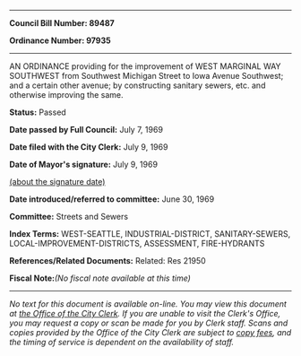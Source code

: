 

********

**Council Bill Number: 89487**
   
**Ordinance Number: 97935**
********

 AN ORDINANCE providing for the improvement of WEST MARGINAL WAY SOUTHWEST from Southwest Michigan Street to Iowa Avenue Southwest; and a certain other avenue; by constructing sanitary sewers, etc. and otherwise improving the same.

**Status:** Passed
   
**Date passed by Full Council:** July 7, 1969
   
**Date filed with the City Clerk:** July 9, 1969
   
**Date of Mayor's signature:** July 9, 1969
   
[(about the signature date)](/~public/approvaldate.htm)
   
   
   
**Date introduced/referred to committee:** June 30, 1969
   
**Committee:** Streets and Sewers
   
   
**Index Terms:** WEST-SEATTLE, INDUSTRIAL-DISTRICT, SANITARY-SEWERS, LOCAL-IMPROVEMENT-DISTRICTS, ASSESSMENT, FIRE-HYDRANTS

**References/Related Documents:** Related: Res 21950

**Fiscal Note:**_(No fiscal note available at this time)_
********

_No text for this document is available on-line. You may view this document at [the Office of the City Clerk](http://www.seattle.gov/leg/clerk/contactUs.htm). If you are unable to visit the Clerk's Office, you may request a copy or scan be made for you by Clerk staff. Scans and copies provided by the Office of the City Clerk are subject to [copy fees](http://clerk.seattle.gov/~public/clerkfees.htm), and the timing of service is dependent on the availability of staff._

